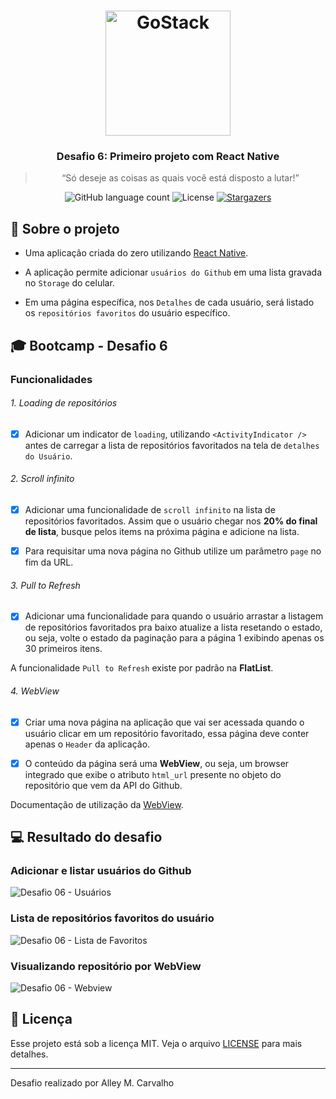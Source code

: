 <h1 align="center">
    <img src=".github/gostack-logo.png" width="200px" alt="GoStack" />
</h1>

<h3 align="center">
  Desafio 6: Primeiro projeto com React Native
</h3>

<blockquote align="center">“Só deseje as coisas as quais você está disposto a lutar!”</blockquote>

<p align="center">
  <img src="https://img.shields.io/github/languages/count/alleycarvalho/bootcamp-gostack-desafio-06?color=%2304D361" alt="GitHub language count">

  <img src="https://img.shields.io/badge/license-MIT-%2304D361" alt="License">

  <a href="https://github.com/alleycarvalho/bootcamp-gostack-desafio-06/stargazers">
    <img src="https://img.shields.io/github/stars/alleycarvalho/bootcamp-gostack-desafio-06?style=social" alt="Stargazers">
  </a>
</p>

## :rocket: Sobre o projeto

- Uma aplicação criada do zero utilizando [React Native](https://facebook.github.io/react-native/).

- A aplicação permite adicionar `usuários do Github` em uma lista gravada no `Storage` do celular.

- Em uma página específica, nos `Detalhes` de cada usuário, será listado os `repositórios favoritos` do usuário específico.

## :mortar_board: Bootcamp - Desafio 6

### Funcionalidades

###### 1. Loading de repositórios

- [x] Adicionar um indicator de `loading`, utilizando `<ActivityIndicator />` antes de carregar a lista de repositórios favoritados na tela de `detalhes do Usuário`.

###### 2. Scroll infinito

- [x] Adicionar uma funcionalidade de `scroll infinito` na lista de repositórios favoritados. Assim que o usuário chegar nos **20% do final de lista**, busque pelos items na próxima página e adicione na lista.

- [x] Para requisitar uma nova página no Github utilize um parâmetro `page` no fim da URL.

###### 3. Pull to Refresh

- [x] Adicionar uma funcionalidade para quando o usuário arrastar a listagem de repositórios favoritados pra baixo atualize a lista resetando o estado, ou seja, volte o estado da paginação para a página 1 exibindo apenas os 30 primeiros itens.

A funcionalidade `Pull to Refresh` existe por padrão na **FlatList**.

###### 4. WebView

- [x] Criar uma nova página na aplicação que vai ser acessada quando o usuário clicar em um repositório favoritado, essa página deve conter apenas o `Header` da aplicação.

- [x] O conteúdo da página será uma **WebView**, ou seja, um browser integrado que exibe o atributo `html_url` presente no objeto do repositório que vem da API do Github.

Documentação de utilização da [WebView](https://github.com/react-native-community/react-native-webview/blob/master/docs/Getting-Started.md).

## :computer: Resultado do desafio

### Adicionar e listar usuários do Github

![Desafio 06 - Usuários](.github/result-users.jpeg)

### Lista de repositórios favoritos do usuário

![Desafio 06 - Lista de Favoritos](.github/result-favorites.jpeg)

### Visualizando repositório por WebView

![Desafio 06 - Webview](.github/result-webview.jpeg)

## :memo: Licença

Esse projeto está sob a licença MIT. Veja o arquivo [LICENSE](LICENSE.md) para mais detalhes.

---

Desafio realizado por Alley M. Carvalho
